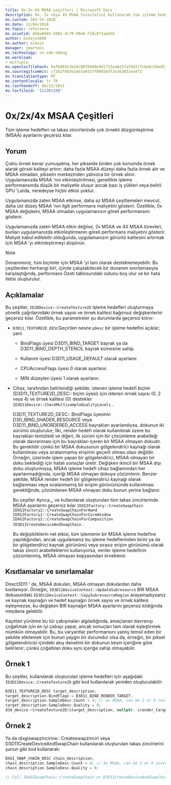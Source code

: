 ```yaml
---
title: 0x-2x-4X MSAA çeşitleri | Microsoft Docs
description: 0x, 2x veya 4X MSAA türevlerini kullanarak tüm işleme hedefleri ve takas zincirlerinde çok örnekli düzgünleştirme (MSAA) ayarlarını nasıl geçersiz kılacağınızı öğrenin.
ms.custom: SEO-VS-2020
ms.date: 11/04/2016
ms.topic: reference
ms.assetid: 668a6603-5082-4c78-98e6-f3dc871aa55b
author: mikejo5000
ms.author: mikejo
manager: jmartens
ms.technology: vs-ide-debug
ms.workload:
- multiple
ms.openlocfilehash: 9af0d6921b20c08784d0e9d1723aa822faf0421fc6ebc54ed531ab69358ce867
ms.sourcegitcommit: c72b2f603e1eb3a4157f00926df2e263831ea472
ms.translationtype: MT
ms.contentlocale: tr-TR
ms.lasthandoff: 08/12/2021
ms.locfileid: "121391388"
---
```

# <a name="0x2x4x-msaa-variants"></a>0x/2x/4x MSAA Çeşitleri
Tüm işleme hedefleri ve takas zincirlerinde çok örnekli düzgünleştirme (MSAA) ayarlarını geçersiz kılar.

## <a name="interpretation"></a>Yorum
 Çoklu örnek kenar yumuşatma, her pikselde birden çok konumda örnek alarak görsel kaliteyi artırır; daha fazla MSAA düzeyi daha fazla örnek alır ve MSAA olmadan, pikselin merkezinden yalnızca bir örnek alınır. Uygulamanızda MSAA 'nın etkinleştirilmesi, genellikle işleme performansında düşük bir maliyetle oluşur ancak bazı iş yükleri veya belirli GPU 'Larda, neredeyse hiçbir etkisi yoktur.

 Uygulamanızda zaten MSAA etkinse, daha az MSAA çeşitlemeleri mevcut, daha üst düzey MSAA 'nın ilgili performans maliyetini gösterir. Özellikle, 0x MSAA değişkeni, MSAA olmadan uygulamanızın göreli performansını gösterir.

 Uygulamanızda zaten MSAA etkin değilse, 2x MSAA ve 4X MSAA türevleri, bunları uygulamanızda etkinleştirmenin göreli performans maliyetini gösterir. Maliyet kabul edilebilir olduğunda, uygulamanızın görüntü kalitesini artırmak için MSAA 'yı etkinleştirmeyi düşünün.

> [!NOTE]
> Donanımınız, tüm biçimler için MSAA 'yi tam olarak desteklemeyebilir. Bu çeşitlerden herhangi biri, içinde çalışılabilecek bir donanım sınırlamasıyla karşılaştığında, performans Özeti tablosundaki sütunu boş olur ve bir hata iletisi oluşturulur.

## <a name="remarks"></a>Açıklamalar
 Bu çeşitler, `ID3DDevice::CreateTexture2D` işleme hedefleri oluşturmaya yönelik çağrılarındaki örnek sayısı ve örnek kalitesi bağımsız değişkenlerini geçersiz kılar. Özellikle, bu parametreler şu durumlarda geçersiz kılınır:

- `D3D11_TEXTURE2D_DESC`Geçirilen nesne `pDesc` bir işleme hedefini açıklar; yani:

  - BindFlags üyesi D3D11_BIND_TARGET bayrak ya da D3D11_BIND_DEPTH_STENCIL bayrak kümesine sahip.

  - Kullanım üyesi D3D11_USAGE_DEFAULT olarak ayarlanır.

  - CPUAccessFlags üyesi 0 olarak ayarlanır.

  - MIN düzeyleri üyesi 1 olarak ayarlanır.

- Cihaz, tarafından belirlendiği şekilde, istenen işleme hedefi biçimi (D3D11_TEXTURE2D_DESC:: biçim üyesi) için istenen örnek sayısı (0, 2 veya 4) ve örnek kalitesi (0) destekler `ID3D11Device::CheckMultisampleQualityLevels` .

  D3D11_TEXTURE2D_DESC:: BindFlags üyesinin D3D_BIND_SHADER_RESOURCE veya D3D11_BIND_UNORDERED_ACCESS bayrakları ayarlandıysa, dokunun iki sürümü oluşturulur; İlki, render hedefi olarak kullanılmak üzere bu bayrakları temizledi ve diğeri, ilk sürüm için bir çözümleme arabelleği olarak davranması için bu bayrakları içeren bir MSAA olmayan dokudır. Bu gereklidir çünkü bir MSAA dokusunun gölgelendirici kaynağı olarak kullanılması veya sıralanmamış erişimin geçerli olması olası değildir. Örneğin, üzerinde işlem yapan bir gölgelendirici, MSAA olmayan bir doku beklediği için hatalı sonuçlar üretir. Değişken ikincil bir MSAA dışı doku oluşturmışsa, MSAA işleme hedefi cihaz bağlamından her ayarlanmadığında, içeriği MSAA olmayan dokuya çözümlenir. Benzer şekilde, MSAA render hedefi bir gölgelendirici kaynağı olarak bağlanması veya sıralanmamış bir erişim görünümünde kullanılması gerektiğinde, çözümlenen MSAA olmayan doku bunun yerine bağlanır.

  Bu çeşitler Ayrıca,,, ve kullanılarak oluşturulan tüm takas zincirlerinde MSAA ayarlarını geçersiz kılar `IDXGIFactory::CreateSwapChain` `IDXGIFactory2::CreateSwapChainForHwnd` `IDXGIFactory2::CreateSwapChainForCoreWindow` `IDXGIFactory2::CreateSwapChainForComposition` `ID3D11CreateDeviceAndSwapChain` .

  Bu değişikliklerin net etkisi, tüm işlemenin bir MSAA işleme hedefine yapıldığından, ancak uygulamanız bu işleme hedeflerinden birini ya da bir gölgelendirici kaynak görünümü veya sırasız erişim görünümü olarak takas zinciri arabelleklerini kullanıyorsa, veriler işleme hedefinin çözümlenmiş, MSAA olmayan kopyasından örneklenir.

## <a name="restrictions-and-limitations"></a>Kısıtlamalar ve sınırlamalar
 Direct3D11 ' de, MSAA dokuları, MSAA olmayan dokulardan daha kısıtlanıyor. Örneğin, `ID3D11DeviceContext::UpdateSubresource` BIR MSAA dokusundaki `ID3D11DeviceContext::CopySubresourceRegion` arayamadıysanız ve kaynak kaynağın ve hedef kaynağın örnek sayısı ve örnek kalitesi eşleşmezse, bu değişken BIR kaynağın MSAA ayarlarını geçersiz kıldığında meydana gelebilir.

 Kayıttan yürütme bu tür çakışmaları algıladığında, amaçlanan davranışı çoğaltmak için en iyi çabayı yapar, ancak sonuçları tam olarak eşleştirmek mümkün olmayabilir. Bu, bu varyantlar performansını yanlış temsil eden bir şekilde etkilemek için bunun yaygın bir durumdur olsa da, örneğin, bir piksel gölgelendiricisi içindeki akış denetimi bir dokunun kesin içeriğine göre belirlenir; çünkü çoğaltılan doku aynı içeriğe sahip olmayabilir.

## <a name="example-1"></a>Örnek 1
 Bu çeşitler, kullanılarak oluşturulan işleme hedefleri için aşağıdaki `ID3D11Device::CreateTexture2D` gibi kod kullanılarak yeniden oluşturulabilir:

```cpp
D3D11_TEXTURE2D_DESC target_description;
target_description.BindFlags = D3D11_BIND_RENDER_TARGET;
target_description.SampleDesc.Count = 4; // 4x MSAA, can be 2 or 0 instead
target_description.SampleDesc.Quality = 0;
d3d_device->CreateTexture2D(&target_description, nullptr, &render_target);
```

## <a name="example-2"></a>Örnek 2
 Ya da ıdxgiswapzincirine:: Createswapzinciri veya D3D11CreateDeviceAndSwapChain kullanılarak oluşturulan takas zincirlerini şunun gibi kod kullanarak:

```cpp
DXGI_SWAP_CHAIN_DESC chain_description;
chain_description.SampleDesc.Count = 4; // 4x MSAA, can be 2 or 0 instead
chain_description.SampleDesc.Quality = 0;

// Call IDXGISwapChain::CreateSwapChain or D3D11CreateDeviceAndSwapChain, etc.
```
